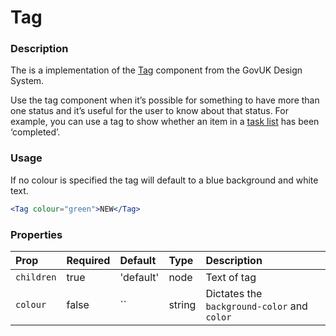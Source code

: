 # Tag

### Description

The is a implementation of the [Tag](https://design-system.service.gov.uk/components/tag/) component from the GovUK Design System.

Use the tag component when it’s possible for something to have more than one status and it’s useful for the user to know about that status. For example, you can use a tag to show whether an item in a [task list](https://design-system.service.gov.uk/patterns/task-list-pages) has been ‘completed’.

### Usage

If no colour is specified the tag will default to a blue background and white text.

```jsx
<Tag colour="green">NEW</Tag>
```

### Properties

| Prop       | Required | Default                                                   | Type | Description |
| :--------- | :------- | :-------------------------------------------------------- | :--- | :---------- |
| `children` | true     | 'default'                                                 | node | Text of tag |
| `colour`   | false    | `` | string | Dictates the `background-color` and `color` |
